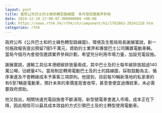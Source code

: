 ```yaml
---
layout: post
title: 當局公布巴士的士綠色轉型路線圖　本月發信邀業界參與
date: 2024-12-10 17:09:07.000000000 +08:00
link: https://news.rthk.hk/rthk/ch/component/k2/1782863-20241210.htm
categories: rthk
---
```


政府公布《公共巴士和的士綠色轉型路線圖》，環境及生態局局長謝展寰說，新一份施政報告提出預留7億5千萬元，資助的士業界和專營巴士公司購置電動車輛，當局今個月內會發信邀請業界參與計劃，希望充分利用市場力量，加設充電設施。

謝展寰說，運輸工具佔本港總碳排放量兩成，其中巴士及的士每年碳排放超過140萬公噸，佔總量4%。當局制定轉用電動巴士及的士的路線圖，採取鼓勵為主、循序漸進及不會轉嫁成本予乘客三項原則。他提到，目前每10輛新落地的私家車約有6至7輛是電動車，預計未來的車價差距會收窄，甚至會便宜過傳統車，未必需要政府資助。

他又指出，相關快速充電設施會不斷湧現，新型號電車會進入市場，成本正在下降，因此相信可以最具成本效益的方式引領巴士及的士轉型使用電動車。
